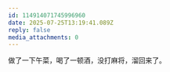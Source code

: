 ```yaml
---
id: 114914071745996960
date: 2025-07-25T13:19:41.089Z
reply: false
media_attachments: 0
---
```


做了一下午菜，喝了一顿酒，没打麻将，溜回来了。

